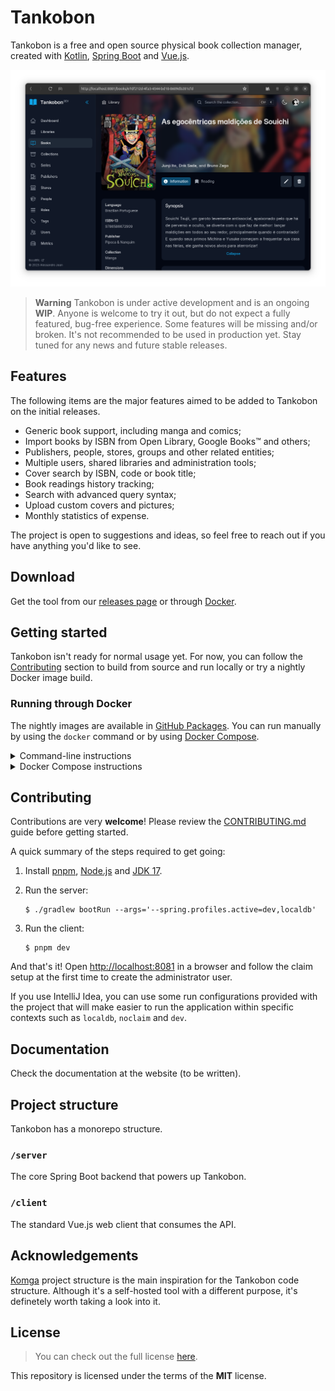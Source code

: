 # Tankobon

Tankobon is a free and open source physical book collection manager,
created with [Kotlin], [Spring Boot] and [Vue.js].

<p align="center">
  <picture style="width: 90%">
    <source media="(prefers-color-scheme: dark)" srcset="./.github/images/book-demo-img-dark.png">
    <source media="(prefers-color-scheme: light)" srcset="./.github/images/book-demo-img-light.png">
    <img alt="Screenshot of Tankobon" src="./.github/images/book-demo-img-dark.png">
  </picture>
</p>

> **Warning**
> Tankobon is under active development and is an ongoing **WIP**.
> Anyone is welcome to try it out, but do not expect a fully featured,
> bug-free experience. Some features will be missing and/or broken.
> It's not recommended to be used in production yet. Stay tuned
> for any news and future stable releases.

[Kotlin]: https://kotlinlang.org/
[Spring Boot]: https://spring.io/
[Vue.js]: https://vuejs.org/

## Features

The following items are the major features aimed to be added to
Tankobon on the initial releases.

- Generic book support, including manga and comics;
- Import books by ISBN from Open Library, Google Books™ and others;
- Publishers, people, stores, groups and other related entities;
- Multiple users, shared libraries and administration tools;
- Cover search by ISBN, code or book title;
- Book readings history tracking;
- Search with advanced query syntax;
- Upload custom covers and pictures;
- Monthly statistics of expense.

The project is open to suggestions and ideas, so feel free
to reach out if you have anything you'd like to see.

## Download

Get the tool from our [releases page] or through [Docker].

[releases page]: https://github.com/alessandrojean/tankobon
[Docker]: https://github.com/alessandrojean/tankobon/pkgs/container/tankobon

## Getting started

Tankobon isn't ready for normal usage yet. For now, you can follow the
[Contributing] section to build from source and run locally or try a
nightly Docker image build.

[Contributing]: #contributing

### Running through Docker

The nightly images are available in [GitHub Packages]. You can run
manually by using the `docker` command or by using [Docker Compose].

<details>
  <summary>Command-line instructions</summary>

  1. Pull the Docker image from GitHub Packages.

     ```console
     $ docker pull ghcr.io/alessandrojean/tankobon:{tag}
     ```

     Make sure to replace `{tag}` in the command with the latest
     image tag version, available at the [Github Packages] page.
  2. Start a Docker container in detached mode.

     ```console
     $ docker run -d -p 25565:8080 ghcr.io/alessandrojean/tankobon:{tag}
     ```
  3. Open http://localhost:25565 on a browser and proceed with the claim setup
     to create the first administrator user.
</details>

<details>
  <summary>Docker Compose instructions</summary>

  Using a Docker Compose file such as the example provided below will
  allow you to change additional settings such as mapping volumes to
  have access to the database if needed.

  1. Create a `docker-compose.yml` file.

     ```yaml
     version: '3.9'
     services:
       tankobon:
         image: ghcr.io/alessandrojean/tankobon:{tag}
         ports:
           - '25565:8080'
         volumes:
           - /path/to/user_home/.tankobon:/root/.tankobon
     ```
  2. Start a Docker container in detached mode.

     ```console
     $ docker-compose up -d
     ```
  3. Open http://localhost:25565 on a browser and proceed with the claim setup
     to create the first administrator user.
</details>

[GitHub Packages]: https://github.com/alessandrojean/tankobon/pkgs/container/tankobon
[Docker Compose]: https://docs.docker.com/compose/

## Contributing

Contributions are very **welcome**! Please review the [CONTRIBUTING.md]
guide before getting started.

A quick summary of the steps required to get going:

1. Install [pnpm], [Node.js] and [JDK 17].
2. Run the server:

   ```console
   $ ./gradlew bootRun --args='--spring.profiles.active=dev,localdb'
   ```
3. Run the client:

   ```console
   $ pnpm dev
   ```

And that's it! Open [http://localhost:8081](http://localhost:8081) in a browser
and follow the claim setup at the first time to create the administrator user.

If you use IntelliJ Idea, you can use some run configurations provided with
the project that will make easier to run the application within specific
contexts such as `localdb`, `noclaim` and `dev`.

[pnpm]: https://pnpm.io/
[Node.js]: https://nodejs.org/
[JDK 17]: https://openjdk.org/projects/jdk/17/
[CONTRIBUTING.md]: CONTRIBUTING.md

## Documentation

Check the documentation at the website (to be written).

## Project structure

Tankobon has a monorepo structure.

### `/server`

The core Spring Boot backend that powers up Tankobon.

### `/client`

The standard Vue.js web client that consumes the API.

## Acknowledgements

[Komga] project structure is the main inspiration for the Tankobon
code structure. Although it's a self-hosted tool with a different
purpose, it's definetely worth taking a look into it.

[Komga]: https://github.com/gotson/komga/

## License

> You can check out the full license [here](LICENSE).

This repository is licensed under the terms of the **MIT** license.

